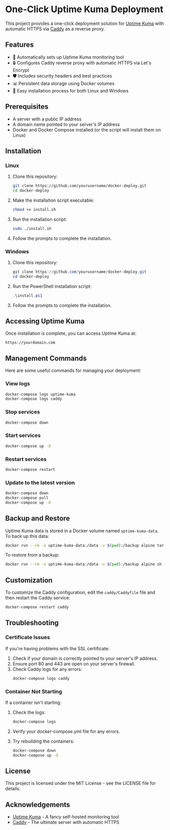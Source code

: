 # One-Click Uptime Kuma Deployment

This project provides a one-click deployment solution for [Uptime Kuma](https://github.com/louislam/uptime-kuma) with automatic HTTPS via [Caddy](https://caddyserver.com/) as a reverse proxy.

## Features

- 🔄 Automatically sets up Uptime Kuma monitoring tool
- 🔒 Configures Caddy reverse proxy with automatic HTTPS via Let's Encrypt
- 🛡️ Includes security headers and best practices
- 📊 Persistent data storage using Docker volumes
- 🚀 Easy installation process for both Linux and Windows

## Prerequisites

- A server with a public IP address
- A domain name pointed to your server's IP address
- Docker and Docker Compose installed (or the script will install them on Linux)

## Installation

### Linux

1. Clone this repository:
   ```bash
   git clone https://github.com/yourusername/docker-deploy.git
   cd docker-deploy
   ```

2. Make the installation script executable:
   ```bash
   chmod +x install.sh
   ```

3. Run the installation script:
   ```bash
   sudo ./install.sh
   ```

4. Follow the prompts to complete the installation.

### Windows

1. Clone this repository:
   ```powershell
   git clone https://github.com/yourusername/docker-deploy.git
   cd docker-deploy
   ```

2. Run the PowerShell installation script:
   ```powershell
   .\install.ps1
   ```

3. Follow the prompts to complete the installation.

## Accessing Uptime Kuma

Once installation is complete, you can access Uptime Kuma at:

```
https://yourdomain.com
```

## Management Commands

Here are some useful commands for managing your deployment:

### View logs
```bash
docker-compose logs uptime-kuma
docker-compose logs caddy
```

### Stop services
```bash
docker-compose down
```

### Start services
```bash
docker-compose up -d
```

### Restart services
```bash
docker-compose restart
```

### Update to the latest version
```bash
docker-compose down
docker-compose pull
docker-compose up -d
```

## Backup and Restore

Uptime Kuma data is stored in a Docker volume named `uptime-kuma-data`. To back up this data:

```bash
docker run --rm -v uptime-kuma-data:/data -v $(pwd):/backup alpine tar -czf /backup/uptime-kuma-backup.tar.gz -C /data ./
```

To restore from a backup:

```bash
docker run --rm -v uptime-kuma-data:/data -v $(pwd):/backup alpine sh -c "rm -rf /data/* && tar -xzf /backup/uptime-kuma-backup.tar.gz -C /data"
```

## Customization

To customize the Caddy configuration, edit the `caddy/Caddyfile` file and then restart the Caddy service:

```bash
docker-compose restart caddy
```

## Troubleshooting

### Certificate Issues

If you're having problems with the SSL certificate:

1. Check if your domain is correctly pointed to your server's IP address.
2. Ensure port 80 and 443 are open on your server's firewall.
3. Check Caddy logs for any errors:
   ```bash
   docker-compose logs caddy
   ```

### Container Not Starting

If a container isn't starting:

1. Check the logs:
   ```bash
   docker-compose logs
   ```

2. Verify your docker-compose.yml file for any errors.

3. Try rebuilding the containers:
   ```bash
   docker-compose down
   docker-compose up -d
   ```

## License

This project is licensed under the MIT License - see the LICENSE file for details.

## Acknowledgements

- [Uptime Kuma](https://github.com/louislam/uptime-kuma) - A fancy self-hosted monitoring tool
- [Caddy](https://caddyserver.com/) - The ultimate server with automatic HTTPS 